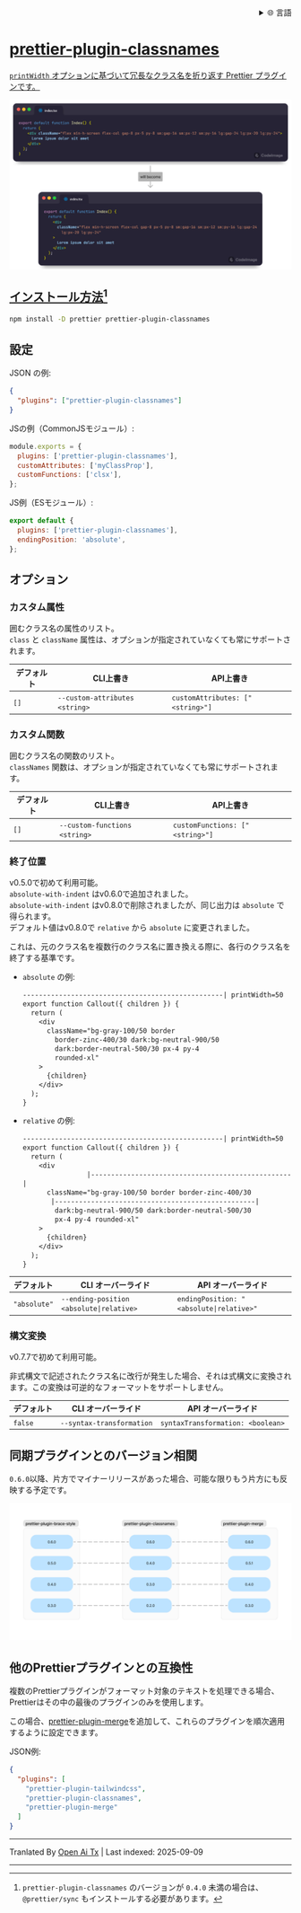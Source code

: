
<div align="right">
  <details>
    <summary >🌐 言語</summary>
    <div>
      <div align="center">
        <a href="https://openaitx.github.io/view.html?user=ony3000&project=prettier-plugin-classnames&lang=en">English</a>
        | <a href="https://openaitx.github.io/view.html?user=ony3000&project=prettier-plugin-classnames&lang=zh-CN">简体中文</a>
        | <a href="https://openaitx.github.io/view.html?user=ony3000&project=prettier-plugin-classnames&lang=zh-TW">繁體中文</a>
        | <a href="https://openaitx.github.io/view.html?user=ony3000&project=prettier-plugin-classnames&lang=ja">日本語</a>
        | <a href="https://openaitx.github.io/view.html?user=ony3000&project=prettier-plugin-classnames&lang=ko">한국어</a>
        | <a href="https://openaitx.github.io/view.html?user=ony3000&project=prettier-plugin-classnames&lang=hi">हिन्दी</a>
        | <a href="https://openaitx.github.io/view.html?user=ony3000&project=prettier-plugin-classnames&lang=th">ไทย</a>
        | <a href="https://openaitx.github.io/view.html?user=ony3000&project=prettier-plugin-classnames&lang=fr">Français</a>
        | <a href="https://openaitx.github.io/view.html?user=ony3000&project=prettier-plugin-classnames&lang=de">Deutsch</a>
        | <a href="https://openaitx.github.io/view.html?user=ony3000&project=prettier-plugin-classnames&lang=es">Español</a>
        | <a href="https://openaitx.github.io/view.html?user=ony3000&project=prettier-plugin-classnames&lang=it">Italiano</a>
        | <a href="https://openaitx.github.io/view.html?user=ony3000&project=prettier-plugin-classnames&lang=ru">Русский</a>
        | <a href="https://openaitx.github.io/view.html?user=ony3000&project=prettier-plugin-classnames&lang=pt">Português</a>
        | <a href="https://openaitx.github.io/view.html?user=ony3000&project=prettier-plugin-classnames&lang=nl">Nederlands</a>
        | <a href="https://openaitx.github.io/view.html?user=ony3000&project=prettier-plugin-classnames&lang=pl">Polski</a>
        | <a href="https://openaitx.github.io/view.html?user=ony3000&project=prettier-plugin-classnames&lang=ar">العربية</a>
        | <a href="https://openaitx.github.io/view.html?user=ony3000&project=prettier-plugin-classnames&lang=fa">فارسی</a>
        | <a href="https://openaitx.github.io/view.html?user=ony3000&project=prettier-plugin-classnames&lang=tr">Türkçe</a>
        | <a href="https://openaitx.github.io/view.html?user=ony3000&project=prettier-plugin-classnames&lang=vi">Tiếng Việt</a>
        | <a href="https://openaitx.github.io/view.html?user=ony3000&project=prettier-plugin-classnames&lang=id">Bahasa Indonesia</a>
        | <a href="https://openaitx.github.io/view.html?user=ony3000&project=prettier-plugin-classnames&lang=as">অসমীয়া</
      </div>
    </div>
  </details>
</div>

# prettier-plugin-classnames

`printWidth` オプションに基づいて冗長なクラス名を折り返す Prettier プラグインです。

![このプラグインの使用例。](https://raw.githubusercontent.com/ony3000/prettier-plugin-classnames/master/.github/banner.png)

## インストール方法[^1]

```sh
npm install -D prettier prettier-plugin-classnames
```

[^1]: `prettier-plugin-classnames` のバージョンが `0.4.0` 未満の場合は、`@prettier/sync` もインストールする必要があります。

## 設定

JSON の例:

```json
{
  "plugins": ["prettier-plugin-classnames"]
}
```

JSの例（CommonJSモジュール）:

```javascript
module.exports = {
  plugins: ['prettier-plugin-classnames'],
  customAttributes: ['myClassProp'],
  customFunctions: ['clsx'],
};
```

JS例（ESモジュール）:

```javascript
export default {
  plugins: ['prettier-plugin-classnames'],
  endingPosition: 'absolute',
};
```
## オプション

### カスタム属性

囲むクラス名の属性のリスト。<br>
`class` と `className` 属性は、オプションが指定されていなくても常にサポートされます。

<!-- prettier-ignore -->
デフォルト | CLI上書き | API上書き
--- | --- | ---
`[]` | `--custom-attributes <string>` | `customAttributes: ["<string>"]`

### カスタム関数

囲むクラス名の関数のリスト。<br>
`classNames` 関数は、オプションが指定されていなくても常にサポートされます。

<!-- prettier-ignore -->
デフォルト | CLI上書き | API上書き
--- | --- | ---
`[]` | `--custom-functions <string>` | `customFunctions: ["<string>"]`

### 終了位置

v0.5.0で初めて利用可能。<br>
`absolute-with-indent` はv0.6.0で追加されました。<br>
`absolute-with-indent` はv0.8.0で削除されましたが、同じ出力は `absolute` で得られます。<br>
デフォルト値はv0.8.0で `relative` から `absolute` に変更されました。

これは、元のクラス名を複数行のクラス名に置き換える際に、各行のクラス名を終了する基準です。

- `absolute` の例:


  ```
  --------------------------------------------------| printWidth=50
  export function Callout({ children }) {
    return (
      <div
        className="bg-gray-100/50 border
          border-zinc-400/30 dark:bg-neutral-900/50
          dark:border-neutral-500/30 px-4 py-4
          rounded-xl"
      >
        {children}
      </div>
    );
  }
  ```

- `relative` の例:

  ```
  --------------------------------------------------| printWidth=50
  export function Callout({ children }) {
    return (
      <div
                  |--------------------------------------------------|
        className="bg-gray-100/50 border border-zinc-400/30
         |--------------------------------------------------|
          dark:bg-neutral-900/50 dark:border-neutral-500/30
          px-4 py-4 rounded-xl"
      >
        {children}
      </div>
    );
  }
  ```

<!-- prettier-ignore -->
デフォルト | CLI&nbsp;オーバーライド | API&nbsp;オーバーライド
--- | --- | ---
`"absolute"` | `--ending-position <absolute\|relative>` | `endingPosition: "<absolute\|relative>"`

### 構文変換

v0.7.7で初めて利用可能。

非式構文で記述されたクラス名に改行が発生した場合、それは式構文に変換されます。この変換は可逆的なフォーマットをサポートしません。

<!-- prettier-ignore -->
デフォルト | CLI&nbsp;オーバーライド | API&nbsp;オーバーライド
--- | --- | ---
`false` | `--syntax-transformation` | `syntaxTransformation: <boolean>`

## 同期プラグインとのバージョン相関

`0.6.0`以降、片方でマイナーリリースがあった場合、可能な限りもう片方にも反映する予定です。

![バージョン相関。](https://raw.githubusercontent.com/ony3000/prettier-plugin-classnames/master/.github/correlation.png)

## 他のPrettierプラグインとの互換性

複数のPrettierプラグインがフォーマット対象のテキストを処理できる場合、Prettierはその中の最後のプラグインのみを使用します。

この場合、[prettier-plugin-merge](https://github.com/ony3000/prettier-plugin-merge)を追加して、これらのプラグインを順次適用するように設定できます。

JSON例:

<!-- prettier-ignore -->
```json
{
  "plugins": [
    "prettier-plugin-tailwindcss",
    "prettier-plugin-classnames",
    "prettier-plugin-merge"
  ]
}
```



---


Tranlated By [Open Ai Tx](https://github.com/OpenAiTx/OpenAiTx) | Last indexed: 2025-09-09


---